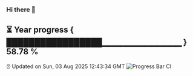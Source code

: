 ### Hi there 👋
⏳ Year progress { █████████████████▁▁▁▁▁▁▁▁▁▁▁▁▁ } 58.78 %
---
⏰ Updated on Sun, 03 Aug 2025 12:43:34 GMT
![Progress Bar CI](https://github.com/liununu/liununu/workflows/Progress%20Bar%20CI/badge.svg)
